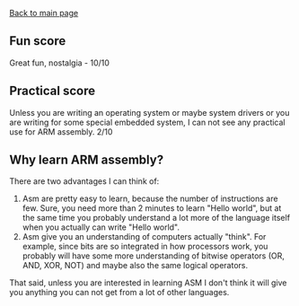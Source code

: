 [Back to main page](../readme.md)

## Fun score
Great fun, nostalgia - 10/10  
  
## Practical score
Unless you are writing an operating system or maybe system drivers or you are writing for some special embedded system, I can not see any practical use for ARM assembly.  2/10  
  
## Why learn ARM assembly?
There are two advantages I can think of:  
1)  Asm are pretty easy to learn, because the number of instructions are few.  Sure, you need more than 2 minutes to learn "Hello world", but at the same time you probably understand a lot more of the language itself when you actually can write "Hello world".  
2)  Asm give you an understanding of computers actually "think".  For example, since bits are so integrated in how processors work, you probably will have some more understanding of bitwise operators (OR, AND, XOR, NOT) and maybe also the same logical operators.  

That said, unless you are interested in learning ASM I don't think it will give you anything you can not get from a lot of other languages.

